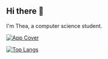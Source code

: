## Hi there 👋
I'm Thea, a computer science student.

<a href="https://play.google.com/store/apps/details?id=com.tc.writestory">![App Cover](https://user-images.githubusercontent.com/29684683/115711088-4f444800-a39d-11eb-8930-f2556f117037.png)</a>

[![Top Langs](https://github-readme-stats.vercel.app/api/top-langs/?username=theachoem&layout=compact)](https://github.com/theachoem)
